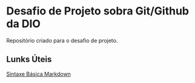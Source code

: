 # Desafio de Projeto sobra Git/Github da DIO
Repositório criado para o desafio de projeto.

## Lunks Úteis
[Sintaxe Básica Markdown](https://www.markdownguide.org/basic-syntax/)

